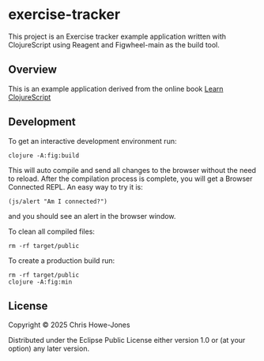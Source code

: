 # exercise-tracker

This project is an Exercise tracker example application written with ClojureScript using Reagent and Figwheel-main as
the build tool.

## Overview

This is an example application derived from the online book [Learn ClojureScript](https://www.learn-clojurescript.com/)

## Development

To get an interactive development environment run:

    clojure -A:fig:build

This will auto compile and send all changes to the browser without the
need to reload. After the compilation process is complete, you will
get a Browser Connected REPL. An easy way to try it is:

    (js/alert "Am I connected?")

and you should see an alert in the browser window.

To clean all compiled files:

    rm -rf target/public

To create a production build run:

	rm -rf target/public
	clojure -A:fig:min


## License

Copyright © 2025 Chris Howe-Jones

Distributed under the Eclipse Public License either version 1.0 or (at your option) any later version.
